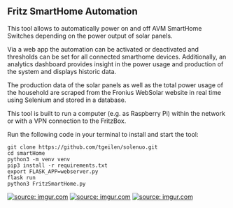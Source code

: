## Fritz SmartHome Automation

This tool allows to automatically power on and off AVM SmartHome Switches depending on the power output of solar panels.

Via a web app the automation can be activated or deactivated and thresholds can be set for all connected smarthome devices.
Additionally, an analytics dashboard provides insight in the power usage and production of the system and displays historic data.

The production data of the solar panels as well as the total power usage of the household are scraped from the Fronius WebSolar website in real time using Selenium and stored in a database.

This tool is built to run a computer (e.g. as Raspberry Pi) within the network or with a VPN connection to the FritzBox.

Run the following code in your terminal to install and start the tool:

```
git clone https://github.com/tgeilen/solenuo.git
cd smartHome 
python3 -m venv venv 
pip3 install -r requirements.txt 
export FLASK_APP=webserver.py 
flask run
python3 FritzSmartHome.py
```

<a href="https://imgur.com/Kj7ISSG"><img src="https://i.imgur.com/Kj7ISSG.png" title="source: imgur.com" /></a>
<a href="https://imgur.com/Ij5dLTN"><img src="https://i.imgur.com/Ij5dLTN.png" title="source: imgur.com" /></a>
<a href="https://imgur.com/t5yJuyD"><img src="https://i.imgur.com/t5yJuyD.png" title="source: imgur.com" /></a>
